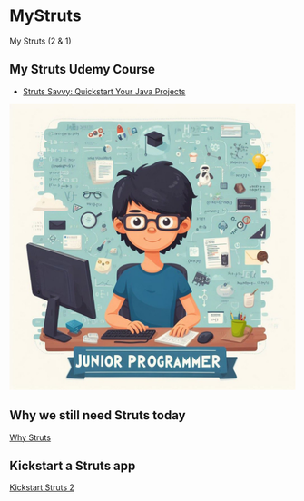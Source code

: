 # MyStruts

My Struts (2 & 1)

## My Struts Udemy Course

<!-- Struts Savvy: Quickstart Your Java Projects

https://www.udemy.com/course/struts-savvy-quickstart-your-java-projects/?couponCode=LETSLEARNNOWPP -->

- [Struts Savvy: Quickstart Your Java Projects](https://www.udemy.com/course/struts-savvy-quickstart-your-java-projects/)

<a href="https://www.udemy.com/course/struts-savvy-quickstart-your-java-projects/">![Struts Savvy: Quickstart Your Java Projects](image/course_logo_struts2.jpg)</a>

## Why we still need Struts today

[Why Struts](WhyStruts.md)

## Kickstart a Struts app

[Kickstart Struts 2](KickstartStruts2.md)
